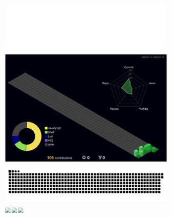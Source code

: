 <!-- ### Hi 👋 -->
![Hello](https://raw.githubusercontent.com/3ayonara/Asset/main/SVG/hello.svg)

![](./profile-3d-contrib/profile-night-green.svg)

![](assets/github-contribution-grid-snake-dark.svg)

<a href="https://github.com/3ayonara"><img src="https://avatars.githubusercontent.com/u/155336205?v=4" height=135 /></a>
<a href="https://github.com/3ayonara"><img src="https://github-readme-stats.vercel.app/api?username=3ayonara&show_icons=true&count_private=true&title_color=ff6347&text_color=000080&bg_color=30,00FFFF,40E0D0,00CED1" height=135 /></a>
<a href="https://github.com/3ayonara"><img src="https://github-readme-stats.vercel.app/api/top-langs/?username=3ayonara&title_color=ff6347&text_color=000080&layout=compact&bg_color=30,00FFFF,40E0D0,00CED1" height=135 /></a>
